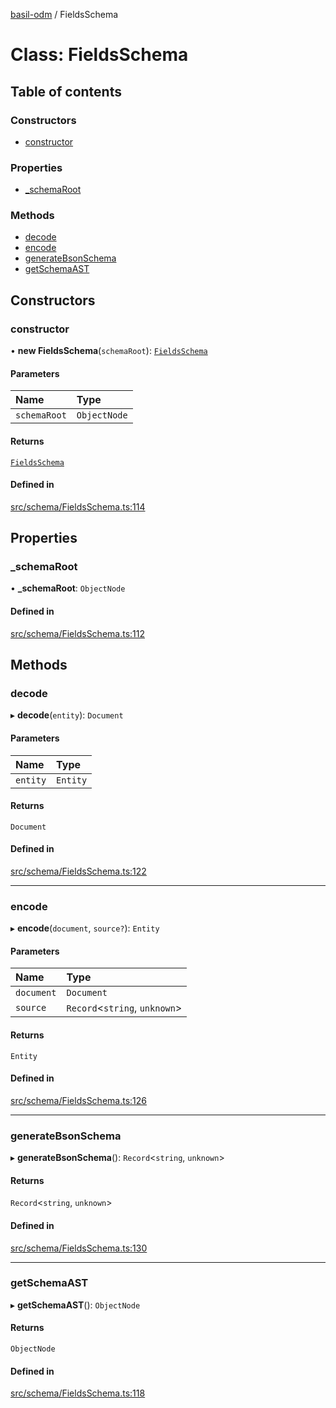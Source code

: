 [basil-odm](../README.md) / FieldsSchema

# Class: FieldsSchema

## Table of contents

### Constructors

- [constructor](FieldsSchema.md#constructor)

### Properties

- [\_schemaRoot](FieldsSchema.md#_schemaroot)

### Methods

- [decode](FieldsSchema.md#decode)
- [encode](FieldsSchema.md#encode)
- [generateBsonSchema](FieldsSchema.md#generatebsonschema)
- [getSchemaAST](FieldsSchema.md#getschemaast)

## Constructors

### constructor

• **new FieldsSchema**(`schemaRoot`): [`FieldsSchema`](FieldsSchema.md)

#### Parameters

| Name | Type |
| :------ | :------ |
| `schemaRoot` | `ObjectNode` |

#### Returns

[`FieldsSchema`](FieldsSchema.md)

#### Defined in

[src/schema/FieldsSchema.ts:114](https://github.com/anatoo/basil-odm/blob/5373178/src/schema/FieldsSchema.ts#L114)

## Properties

### \_schemaRoot

• **\_schemaRoot**: `ObjectNode`

#### Defined in

[src/schema/FieldsSchema.ts:112](https://github.com/anatoo/basil-odm/blob/5373178/src/schema/FieldsSchema.ts#L112)

## Methods

### decode

▸ **decode**(`entity`): `Document`

#### Parameters

| Name | Type |
| :------ | :------ |
| `entity` | `Entity` |

#### Returns

`Document`

#### Defined in

[src/schema/FieldsSchema.ts:122](https://github.com/anatoo/basil-odm/blob/5373178/src/schema/FieldsSchema.ts#L122)

___

### encode

▸ **encode**(`document`, `source?`): `Entity`

#### Parameters

| Name | Type |
| :------ | :------ |
| `document` | `Document` |
| `source` | `Record`\<`string`, `unknown`\> |

#### Returns

`Entity`

#### Defined in

[src/schema/FieldsSchema.ts:126](https://github.com/anatoo/basil-odm/blob/5373178/src/schema/FieldsSchema.ts#L126)

___

### generateBsonSchema

▸ **generateBsonSchema**(): `Record`\<`string`, `unknown`\>

#### Returns

`Record`\<`string`, `unknown`\>

#### Defined in

[src/schema/FieldsSchema.ts:130](https://github.com/anatoo/basil-odm/blob/5373178/src/schema/FieldsSchema.ts#L130)

___

### getSchemaAST

▸ **getSchemaAST**(): `ObjectNode`

#### Returns

`ObjectNode`

#### Defined in

[src/schema/FieldsSchema.ts:118](https://github.com/anatoo/basil-odm/blob/5373178/src/schema/FieldsSchema.ts#L118)
